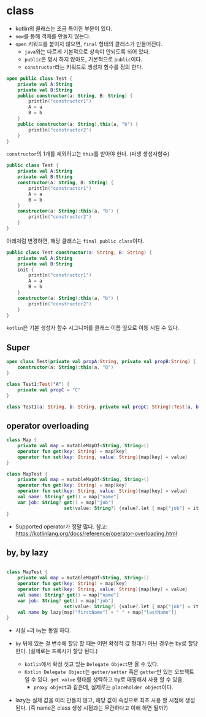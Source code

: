 
# class 

* kotlin의 클래스는 조금 특이한 부분이 있다. 
* `new`를 통해 객체를 만들지 않는다. 
* `open` 키워드를 붙이지 않으면, `final` 형태의 클래스가 만들어진다. 
  * `java`와는 다르게 기본적으로 상속이 안되도록 되어 있다. 
  * `public`은 명시 하지 않아도, 기본적으로 `public`이다.
  * `constructor`라는 키워드로 생성자 함수를 정의 한다. 

```kotlin
open public class Test {
    private val A:String
    private val B:String
    public constructor(a: String, B: String) {
        println("constructor1")
        A = a
        B = b
    }   
    public constructor(a: String).this(a, "b") {
        println("constructor2")
    }   
}
```

`constructor`의 1개를 제외하고는 `this`를 받아야 한다. (파생 생성자함수)

```kotlin
public class Test {
    private val A:String
    private val B:String
    constructor(a: String, B: String) {
        println("constructor1")
        A = a
        B = b
    }   
    constructor(a: String):this(a, "b") {
        println("constructor2")
    }   
}
```

아래처럼 변경하면, 해당 클래스는 `final public class`이다. 

```kotlin
public class Test constructor(a: String, B: String) {
    private val A:String
    private val B:String
    init {
        println("constructor1")
        A = a
        B = b
    }   
    constructor(a: String):this(a, "b") {
        println("constructor2")
    }   
}
``` 

`kotlin`은 기본 생성자 함수 시그니처를 클래스 이름 옆으로 이동 시킬 수 있다. 


## Super

```kotlin
open class Test(private val propA:String, private val propB:String) {
    constructor(a: String):this(a, "B")
}

class Test1:Test("A") {
    private val propC = "C"
}

class Test1(a: String, b: String, private val propC: String):Test(a, b)
```

## operator overloading

```kotlin
class Map { 
    private val map = mutableMapOf<String, String>()
    operator fun get(key: String) = map[key]
    operator fun set(key: String, value: String){map[key] = value}
}
```

```kotlin
class MapTest {
    private val map = mutableMapOf<String, String>()
    operator fun get(key: String) = map[key]
    operator fun set(key: String, value: String){map[key] = value}
    val name: String? get() = map["name"]
    var job: String? get() = map["job"]
                     set(value: String?) {value?.let { map["job"] = it }}
}
```

* Supported operator가 정말 많다. 참고: https://kotlinlang.org/docs/reference/operator-overloading.html

## by, by lazy

```kotlin

class MapTest {
    private val map = mutableMapOf<String, String>()
    operator fun get(key: String) = map[key]
    operator fun set(key: String, value: String){map[key] = value}
    val name: String? get() = map["name"]
    var job: String? get() = map["job"]
                     set(value: String?) {value?.let { map["job"] = it }}
    val name by lazy{map["firstName"] + " " + map["lastName"]}
}
```

* 사실 `=`과 `by`는 동일 하다. 
* `by` 뒤에 있는 걸 변수에 할당 할 때는 어떤 확정적 값 형태가 아닌 경우는 by로 할당 한다. (실제로는 프록시가 할당 된다.)
  * `kotlin`에서 확정 짓고 있는 `Delegate Object`만 올 수 있다.
  * `Kotlin Delegate Object`는 `getter/setter` 혹은 `getter`만 있는 오브젝트 일 수 있다. `get value` 형태를 생략하고 by로 매핑해서 사용 할 수 있음.
     * `proxy object`과 같은데, 실제로는 `placeholder object`이다. 
 
 * lazy는 실제 값을 미리 만들지 않고, 해당 값이 속성으로 최초 사용 할 시점에 생성 된다. (즉 name은 class 생성 시점과는 무관하다고 이해 하면 될까?)
  

